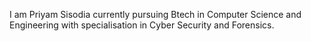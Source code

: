 I am Priyam Sisodia currently pursuing Btech in Computer Science and Engineering with specialisation in Cyber Security and Forensics.
